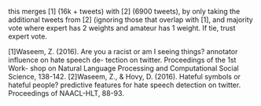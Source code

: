 this merges [1] (16k + tweets) with [2] (6900 tweets), by only taking the additional tweets from [2] (ignoring those that overlap with [1], and majority vote where expert has 2 weights and amateur has 1 weight. If tie, trust expert vote.

[1]Waseem, Z. (2016). Are you a racist or am I seeing things? annotator influence on hate speech de- tection on twitter. Proceedings of the 1st Work- shop on Natural Language Processing and Computational Social Science, 138-142. 
[2]Waseem, Z., & Hovy, D. (2016). Hateful symbols or hateful people? predictive features for hate speech detection on twitter. Proceedings of NAACL-HLT, 88-93.
